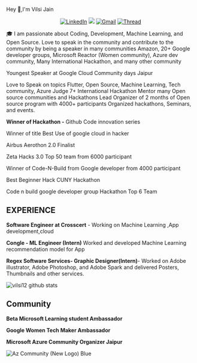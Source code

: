 Hey :wave:,I'm Vilsi Jain




<div align="center">
<a  href="https://www.linkedin.com/in/vilsijain08/" target="_blank"><img alt="LinkedIn" src="https://img.shields.io/badge/linkedin%20-%230077B5.svg?&style=for-the-badge&logo=linkedin&logoColor=white" /></a>
<a href="https://twitter.com/VilsiJ" target="_blank"><img src="https://img.shields.io/badge/twitter-%2300acee.svg?&style=for-the-badge&logo=twitter&logoColor=white&alt=twitter" /></a>
<a href="mailto:jainvilsi12@gmail.com"><img  alt="Gmail" src="https://img.shields.io/badge/Gmail-D14836?style=for-the-badge&logo=gmail&logoColor=white" /></a>
<a href="https://www.threads.net/@vilsijain" target="_blank"><img alt="Thread" src="https://img.shields.io/badge/thread-%2300acee.svg?&style=for-the-badge&logo=thread&logoColor=white&alt=thread"/></a>

 
<br/>
  </div>


🎓 I am passionate about Coding, Development, Machine Learning, and Open Source.
Love to speak in the community and contribute to the community by being a speaker in many communities Amazon, 20+ Google developer groups, Microsoft Reactor (Women community), Azure dev community, Many International Hackathon, and many other community

Youngest Speaker at Google Cloud Community days Jaipur 

Love to Speak on topics Flutter, Open Source, Machine Learning, Tech community, Azure
Judge 7+ International Hackathon
Mentor many Open source communities and Hackathons
Lead Organizer of 2 months of Open source program with 4000+ participants
Organized hackathons, Seminars, and events.


**Winner of Hackathon -**
<span>Github Code innovation series</span>

Winner of title Best Use of google cloud in hacker

Airbus Aerothon 2.0 Finalist

Zeta Hacks 3.0 Top 50 team from 6000 participant

Winner of Code-N-Build from Google developer from 4000 participant

Best Beginner Hack CUNY Hackathon

Code n build google developer group Hackathon Top 6 Team


## EXPERIENCE 
**Software Engineer at Crosscert** - Working on Machine Learning ,App development,cloud

**Congle - ML Engineer (Intern)** Worked and developed Machine Learning recommendation model for App

**Regex Software Services- Graphic Designer(Intern)**- Worked on Adobe illustrator, Adobe Photoshop, and Adobe Spark and delivered Posters, Thumbnails and other services. 

![vilsi12 github stats](https://github-readme-stats.vercel.app/api/top-langs/?username=vilsi12&layout=compact)

## Community 
 
**Beta Microsoft Learning student Ambassador**

**Google Women Tech Maker Ambassador**

**Microsoft Azure Community Organizer Jaipur** 

![Az Community (New Logo) Blue](https://user-images.githubusercontent.com/25385071/118434648-0745e600-b6fb-11eb-8a78-15a97d9443e6.jpg)

